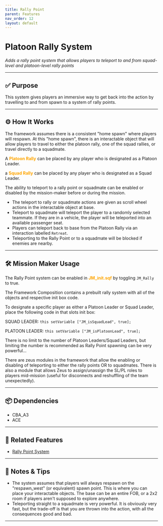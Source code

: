 ```yaml
---
title: Rally Point        
parent: Features
nav_order: 12
layout: default
---
```


# Platoon Rally System

*Adds a rally point system that allows players to teleport to and from squad-level and platoon-level rally points*

---

## ✅ Purpose

This system gives players an immersive way to get back into the action by travelling to and from spawn to a system of rally points.


---

## ⚙️ How It Works

The framework assumes there is a consistent "home spawn" where players will respawn. At this "home spawn", there is an interactable object that will allow players to travel to either the platoon rally, one of the squad rallies, or travel directly to a squadmate.

A <span style="color: orange; font-weight: bold;">Platoon Rally</span> can be placed by any player who is designated as a Platoon Leader.

a <span style="color: orange; font-weight: bold;">Squad Rally</span> can be placed by any player who is designated as a Squad Leader.

The ability to teleport to a rally point or squadmate can be enabled or disabled by the mission-maker before or during the mission.

- The teleport to rally or squadmate actions are given as scroll wheel actions in the interactable object at base.
- Teleport to squadmate will teleport the player to a randomly selected teammate. If they are in a vehicle, the player will be teleported into an available passenger seat.
- Players can teleport back to base from the Platoon Rally via an interaction labelled `Retreat`.
- Teleporting to the Rally Point or to a squadmate will be blocked if enemies are nearby.

---

## 🛠️ Mission Maker Usage

The Rally Point system can be enabled in <span style="color: orange; font-weight: bold;">JM_init.sqf</span> by toggling `JM_Rally` to true.

The Framework Composition contains a prebuilt rally system with all of the objects and respective init box code.

To designate a specific player as either a Platoon Leader or Squad Leader, place the following code in that slots init box:

SQUAD LEADER: `this setVariable ["JM_isSquadLead", true];`

PLATOON LEADER: `this setVariable ["JM_isPlatoonLead", true];`

There is no limit to the number of Platoon Leaders/Squad Leaders, but limiting the number is recommended as Rally Point spawning can be very powerful...

There are zeus modules in the framework that allow the enabling or disabling of teleporting to either the rally points OR to squadmates. There is also a module that allows Zeus to assign/unassign the SL/PL roles to players mid-mission (useful for disconnects and reshuffling of the team unexpectedly).


---

## 📦 Dependencies


- CBA_A3
- ACE

---

## 🔁 Related Features

- [Rally Point System](rallypoint.md)

---

## 🧪 Notes & Tips

- The system assumes that players will always respawn on the "respawn_west" (or equivalent) spawn point. This is where you can place your interactable objects. The base can be an entire FOB, or a 2x2 room if players aren't supposed to explore anywhere.
- Teleporting straight to a squadmate is very powerful. It is obviously very fast, but the trade-off is that you are thrown into the action, with all the consequences good and bad.

---
